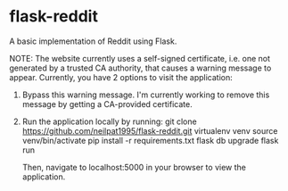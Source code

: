 # flask-reddit
A basic implementation of Reddit using Flask.

NOTE: The website currently uses a self-signed certificate, i.e. one not generated by a trusted CA authority, that causes a warning message to appear. Currently, you have 2 options to visit the application:
1. Bypass this warning message. I'm currently working to remove this message by getting a CA-provided certificate.
2. Run the application locally by running:
    git clone https://github.com/neilpat1995/flask-reddit.git
    virtualenv venv
    source venv/bin/activate
    pip install -r requirements.txt
    flask db upgrade
    flask run
    
    Then, navigate to localhost:5000 in your browser to view the application.
